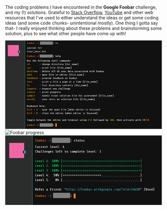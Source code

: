 The coding problems I have encountered in the **Google Foobar** challenge, and my (!) solutions. Grateful to [Stack Overflow](https://stackoverflow.com/), [YouTube](https://youtube.com/) and other web resources that I've used to either understand the ideas or get some coding ideas (and some code chunks- unintentional mostly). One thing I gotta say that- I really enjoyed thinking about these problems and brainstorming some solution, plus to see what other people have come up with!

![Foobar progress](https://github.com/dhruba018/Google_Foobar/blob/master/figures/foobar_window.png)
![Foobar progress](https://github.com/dhruba018/Google_Foobar/blob/master/figures/foobar_journal.png)
![Foobar progress](https://github.com/dhruba018/Google_Foobar/blob/master/figures/foobar_progress41.png)

